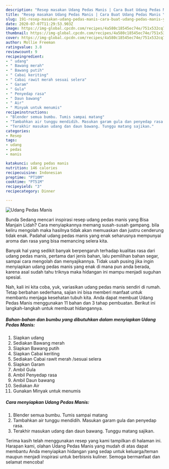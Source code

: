 ```yaml
---
description: "Resep masakan Udang Pedas Manis | Cara Buat Udang Pedas Manis Yang Enak Dan Mudah"
title: "Resep masakan Udang Pedas Manis | Cara Buat Udang Pedas Manis Yang Enak Dan Mudah"
slug: 191-resep-masakan-udang-pedas-manis-cara-buat-udang-pedas-manis-yang-enak-dan-mudah
date: 2020-07-07T11:29:53.903Z
image: https://img-global.cpcdn.com/recipes/4a580c18545ec74e/751x532cq70/udang-pedas-manis-foto-resep-utama.jpg
thumbnail: https://img-global.cpcdn.com/recipes/4a580c18545ec74e/751x532cq70/udang-pedas-manis-foto-resep-utama.jpg
cover: https://img-global.cpcdn.com/recipes/4a580c18545ec74e/751x532cq70/udang-pedas-manis-foto-resep-utama.jpg
author: Mollie Freeman
ratingvalue: 3.8
reviewcount: 9
recipeingredient:
- " udang"
- " Bawang merah"
- " Bawang putih"
- " Cabai keriting"
- " Cabai rawit merah sesuai selera"
- " Garam"
- " Gula"
- " Penyedap rasa"
- " Daun bawang"
- " Air"
- " Minyak untuk menumis"
recipeinstructions:
- "Blender semua bumbu. Tumis sampai matang"
- "Tambahkan air tunggu mendidih. Masukan garam gula dan penyedap rasa."
- "Terakhir masukan udang dan daun bawang. Tunggu matang sajikan."
categories:
- Resep
tags:
- udang
- pedas
- manis

katakunci: udang pedas manis 
nutrition: 146 calories
recipecuisine: Indonesian
preptime: "PT10M"
cooktime: "PT51M"
recipeyield: "3"
recipecategory: Dinner

---
```



![Udang Pedas Manis](https://img-global.cpcdn.com/recipes/4a580c18545ec74e/751x532cq70/udang-pedas-manis-foto-resep-utama.jpg)

Bunda Sedang mencari inspirasi resep udang pedas manis yang Bisa Manjain Lidah? Cara menyiapkannya memang susah-susah gampang. bila keliru mengolah maka hasilnya tidak akan memuaskan dan justru cenderung tidak enak. Padahal udang pedas manis yang enak seharusnya mempunyai aroma dan rasa yang bisa memancing selera kita.

Banyak hal yang sedikit banyak berpengaruh terhadap kualitas rasa dari udang pedas manis, pertama dari jenis bahan, lalu pemilihan bahan segar, sampai cara mengolah dan menyajikannya. Tidak usah pusing jika ingin menyiapkan udang pedas manis yang enak di mana pun anda berada, karena asal sudah tahu triknya maka hidangan ini mampu menjadi suguhan spesial.




Nah, kali ini kita coba, yuk, variasikan udang pedas manis sendiri di rumah. Tetap berbahan sederhana, sajian ini bisa memberi manfaat untuk membantu menjaga kesehatan tubuh kita. Anda dapat membuat Udang Pedas Manis menggunakan 11 bahan dan 3 tahap pembuatan. Berikut ini langkah-langkah untuk membuat hidangannya.

<!--inarticleads1-->

##### Bahan-bahan dan bumbu yang dibutuhkan dalam menyiapkan Udang Pedas Manis:

1. Siapkan  udang
1. Sediakan  Bawang merah
1. Siapkan  Bawang putih
1. Siapkan  Cabai keriting
1. Sediakan  Cabai rawit merah /sesuai selera
1. Siapkan  Garam
1. Ambil  Gula
1. Ambil  Penyedap rasa
1. Ambil  Daun bawang
1. Sediakan  Air
1. Gunakan  Minyak untuk menumis




<!--inarticleads2-->

##### Cara menyiapkan Udang Pedas Manis:

1. Blender semua bumbu. Tumis sampai matang
1. Tambahkan air tunggu mendidih. Masukan garam gula dan penyedap rasa.
1. Terakhir masukan udang dan daun bawang. Tunggu matang sajikan.




Terima kasih telah menggunakan resep yang kami tampilkan di halaman ini. Harapan kami, olahan Udang Pedas Manis yang mudah di atas dapat membantu Anda menyiapkan hidangan yang sedap untuk keluarga/teman maupun menjadi inspirasi untuk berbisnis kuliner. Semoga bermanfaat dan selamat mencoba!
